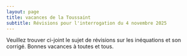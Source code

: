 ```yaml
---
layout: page
title: vacances de la Toussaint
subtitle: Révisions pour l'interrogation du 4 novembre 2025
---
```


Veuillez trouver ci-joint le sujet de révisions sur les inéquations et son corrigé. Bonnes vacances à toutes et tous. 
